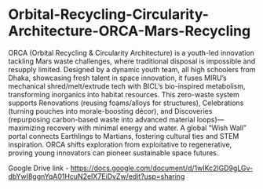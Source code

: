 # Orbital-Recycling-Circularity-Architecture-ORCA-Mars-Recycling
ORCA (Orbital Recycling & Circularity Architecture) is a youth-led innovation tackling Mars waste challenges, where traditional disposal is impossible and resupply limited. Designed by a dynamic youth team, all high schoolers from Dhaka, showcasing fresh talent in space innovation, it fuses MIRU’s mechanical shred/melt/extrude tech with BICL’s bio-inspired metabolism, transforming inorganics into habitat resources. This zero-waste system supports Renovations (reusing foams/alloys for structures), Celebrations (turning pouches into morale-boosting décor), and Discoveries (repurposing carbon-based waste into advanced material loops)—maximizing recovery with minimal energy and water. A global “Wish Wall” portal connects Earthlings to Martians, fostering cultural ties and STEM inspiration. ORCA shifts exploration from exploitative to regenerative, proving young innovators can pioneer sustainable space futures.

Google Drive link - https://docs.google.com/document/d/1wIKc2lGD9gLGv-dbYwI8ggnYqA01HcuN2eIX7EiDvZw/edit?usp=sharing
